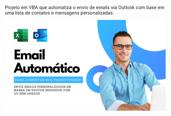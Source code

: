 Projeto em VBA que automatiza o envio de emails via Outlook com base em uma lista de contatos e mensagens personalizadas:

<img src="https://github.com/renanmainardes/vba-outlook/blob/4a770a451eb68aaadd1460b8c906e27dae257328/Aula%202.png">
